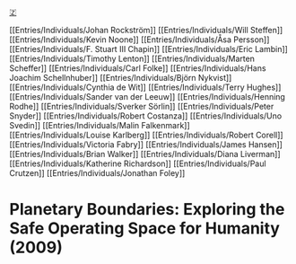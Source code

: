 [🇿](zotero://select/library/items/AG6PV4FX)

[[Entries/Individuals/Johan Rockström]] [[Entries/Individuals/Will Steffen]] [[Entries/Individuals/Kevin Noone]] [[Entries/Individuals/Åsa Persson]] [[Entries/Individuals/F. Stuart III Chapin]] [[Entries/Individuals/Eric Lambin]] [[Entries/Individuals/Timothy Lenton]] [[Entries/Individuals/Marten Scheffer]] [[Entries/Individuals/Carl Folke]] [[Entries/Individuals/Hans Joachim Schellnhuber]] [[Entries/Individuals/Björn Nykvist]] [[Entries/Individuals/Cynthia de Wit]] [[Entries/Individuals/Terry Hughes]] [[Entries/Individuals/Sander van der Leeuw]] [[Entries/Individuals/Henning Rodhe]] [[Entries/Individuals/Sverker Sörlin]] [[Entries/Individuals/Peter Snyder]] [[Entries/Individuals/Robert Costanza]] [[Entries/Individuals/Uno Svedin]] [[Entries/Individuals/Malin Falkenmark]] [[Entries/Individuals/Louise Karlberg]] [[Entries/Individuals/Robert Corell]] [[Entries/Individuals/Victoria Fabry]] [[Entries/Individuals/James Hansen]] [[Entries/Individuals/Brian Walker]] [[Entries/Individuals/Diana Liverman]] [[Entries/Individuals/Katherine Richardson]] [[Entries/Individuals/Paul Crutzen]] [[Entries/Individuals/Jonathan Foley]] 
# Planetary Boundaries: Exploring the Safe Operating Space for Humanity (2009)


